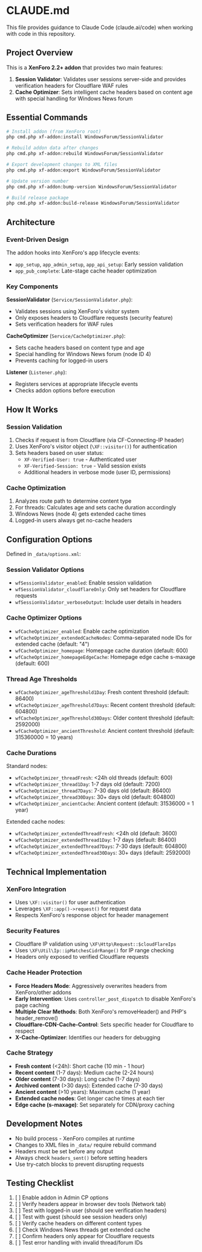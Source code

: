 # CLAUDE.md

This file provides guidance to Claude Code (claude.ai/code) when working with code in this repository.

## Project Overview

This is a **XenForo 2.2+ addon** that provides two main features:
1. **Session Validator**: Validates user sessions server-side and provides verification headers for Cloudflare WAF rules
2. **Cache Optimizer**: Sets intelligent cache headers based on content age with special handling for Windows News forum

## Essential Commands

```bash
# Install addon (from XenForo root)
php cmd.php xf-addon:install WindowsForum/SessionValidator

# Rebuild addon data after changes
php cmd.php xf-addon:rebuild WindowsForum/SessionValidator

# Export development changes to XML files
php cmd.php xf-addon:export WindowsForum/SessionValidator

# Update version number
php cmd.php xf-addon:bump-version WindowsForum/SessionValidator

# Build release package
php cmd.php xf-addon:build-release WindowsForum/SessionValidator
```

## Architecture

### Event-Driven Design
The addon hooks into XenForo's app lifecycle events:
- `app_setup`, `app_admin_setup`, `app_api_setup`: Early session validation
- `app_pub_complete`: Late-stage cache header optimization

### Key Components

**SessionValidator** (`Service/SessionValidator.php`):
- Validates sessions using XenForo's visitor system
- Only exposes headers to Cloudflare requests (security feature)
- Sets verification headers for WAF rules

**CacheOptimizer** (`Service/CacheOptimizer.php`):
- Sets cache headers based on content type and age
- Special handling for Windows News forum (node ID 4)
- Prevents caching for logged-in users

**Listener** (`Listener.php`):
- Registers services at appropriate lifecycle events
- Checks addon options before execution

## How It Works

### Session Validation
1. Checks if request is from Cloudflare (via CF-Connecting-IP header)
2. Uses XenForo's visitor object (`\XF::visitor()`) for authentication
3. Sets headers based on user status:
   - `XF-Verified-User: true` - Authenticated user
   - `XF-Verified-Session: true` - Valid session exists
   - Additional headers in verbose mode (user ID, permissions)

### Cache Optimization
1. Analyzes route path to determine content type
2. For threads: Calculates age and sets cache duration accordingly
3. Windows News (node 4) gets extended cache times
4. Logged-in users always get no-cache headers

## Configuration Options

Defined in `_data/options.xml`:

### Session Validator Options
- `wfSessionValidator_enabled`: Enable session validation
- `wfSessionValidator_cloudflareOnly`: Only set headers for Cloudflare requests
- `wfSessionValidator_verboseOutput`: Include user details in headers

### Cache Optimizer Options
- `wfCacheOptimizer_enabled`: Enable cache optimization
- `wfCacheOptimizer_extendedCacheNodes`: Comma-separated node IDs for extended cache (default: "4")
- `wfCacheOptimizer_homepage`: Homepage cache duration (default: 600)
- `wfCacheOptimizer_homepageEdgeCache`: Homepage edge cache s-maxage (default: 600)

### Thread Age Thresholds
- `wfCacheOptimizer_ageThreshold1Day`: Fresh content threshold (default: 86400)
- `wfCacheOptimizer_ageThreshold7Days`: Recent content threshold (default: 604800)
- `wfCacheOptimizer_ageThreshold30Days`: Older content threshold (default: 2592000)
- `wfCacheOptimizer_ancientThreshold`: Ancient content threshold (default: 315360000 = 10 years)

### Cache Durations
Standard nodes:
- `wfCacheOptimizer_threadFresh`: <24h old threads (default: 600)
- `wfCacheOptimizer_thread1Day`: 1-7 days old (default: 7200)
- `wfCacheOptimizer_thread7Days`: 7-30 days old (default: 86400)
- `wfCacheOptimizer_thread30Days`: 30+ days old (default: 604800)
- `wfCacheOptimizer_ancientCache`: Ancient content (default: 31536000 = 1 year)

Extended cache nodes:
- `wfCacheOptimizer_extendedThreadFresh`: <24h old (default: 3600)
- `wfCacheOptimizer_extendedThread1Day`: 1-7 days (default: 86400)
- `wfCacheOptimizer_extendedThread7Days`: 7-30 days (default: 604800)
- `wfCacheOptimizer_extendedThread30Days`: 30+ days (default: 2592000)

## Technical Implementation

### XenForo Integration
- Uses `\XF::visitor()` for user authentication
- Leverages `\XF::app()->request()` for request data
- Respects XenForo's response object for header management

### Security Features
- Cloudflare IP validation using `\XF\Http\Request::$cloudFlareIps`
- Uses `\XF\Util\Ip::ipMatchesCidrRange()` for IP range checking
- Headers only exposed to verified Cloudflare requests

### Cache Header Protection
- **Force Headers Mode**: Aggressively overwrites headers from XenForo/other addons
- **Early Intervention**: Uses `controller_post_dispatch` to disable XenForo's page caching
- **Multiple Clear Methods**: Both XenForo's removeHeader() and PHP's header_remove()
- **Cloudflare-CDN-Cache-Control**: Sets specific header for Cloudflare to respect
- **X-Cache-Optimizer**: Identifies our headers for debugging

### Cache Strategy
- **Fresh content** (<24h): Short cache (10 min - 1 hour)
- **Recent content** (1-7 days): Medium cache (2-24 hours)
- **Older content** (7-30 days): Long cache (1-7 days)
- **Archived content** (>30 days): Extended cache (7-30 days)
- **Ancient content** (>10 years): Maximum cache (1 year)
- **Extended cache nodes**: Get longer cache times at each tier
- **Edge cache (s-maxage)**: Set separately for CDN/proxy caching

## Development Notes

- No build process - XenForo compiles at runtime
- Changes to XML files in `_data/` require rebuild command
- Headers must be set before any output
- Always check `headers_sent()` before setting headers
- Use try-catch blocks to prevent disrupting requests

## Testing Checklist

1. [ ] Enable addon in Admin CP options
2. [ ] Verify headers appear in browser dev tools (Network tab)
3. [ ] Test with logged-in user (should see verification headers)
4. [ ] Test with guest (should see session headers only)
5. [ ] Verify cache headers on different content types
6. [ ] Check Windows News threads get extended cache
7. [ ] Confirm headers only appear for Cloudflare requests
8. [ ] Test error handling with invalid thread/forum IDs